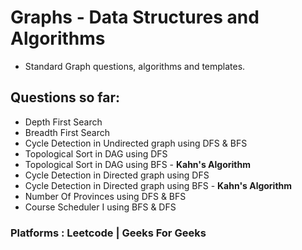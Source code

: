 # Graphs - Data Structures and Algorithms
- Standard Graph questions, algorithms and templates.

## Questions so far:
- Depth First Search
- Breadth First Search
- Cycle Detection in Undirected graph using DFS & BFS
- Topological Sort in DAG using DFS
- Topological Sort in DAG using BFS - **Kahn's Algorithm**
- Cycle Detection in Directed graph using DFS
- Cycle Detection in Directed graph using BFS - **Kahn's Algorithm**
- Number Of Provinces using DFS & BFS
- Course Scheduler I using BFS & DFS

### Platforms : **Leetcode** | **Geeks For Geeks**
